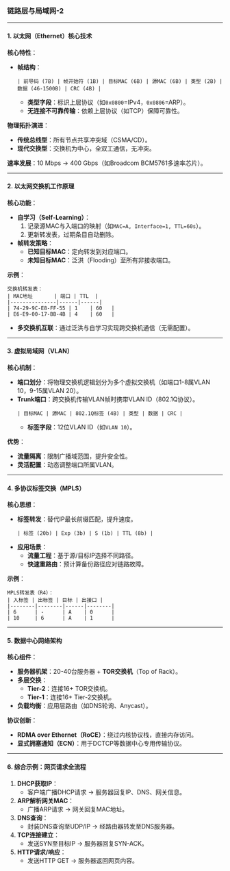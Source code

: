 ### **链路层与局域网-2**  
---

#### **1. 以太网（Ethernet）核心技术**  
**核心特性**：  
- **帧结构**：  
  ```plaintext
  | 前导码 (7B) | 帧开始符 (1B) | 目标MAC (6B) | 源MAC (6B) | 类型 (2B) | 数据 (46-1500B) | CRC (4B) |
  ```
  - **类型字段**：标识上层协议（如`0x0800`=IPv4，`0x0806`=ARP）。  
  - **无连接不可靠传输**：依赖上层协议（如TCP）保障可靠性。  

**物理拓扑演进**：  
- **传统总线型**：所有节点共享冲突域（CSMA/CD）。  
- **现代交换型**：交换机为中心，全双工通信，无冲突。  

**速率发展**：10 Mbps → 400 Gbps（如Broadcom BCM5761多速率芯片）。  

---

#### **2. 以太网交换机工作原理**  
**核心功能**：  
- **自学习（Self-Learning）**：  
  1. 记录源MAC与入端口的映射（如`MAC=A, Interface=1, TTL=60s`）。  
  2. 更新转发表，过期条目自动删除。  
- **帧转发策略**：  
  - **已知目标MAC**：定向转发到对应端口。  
  - **未知目标MAC**：泛洪（Flooding）至所有非接收端口。  

**示例**：  
```plaintext
交换机转发表：
| MAC地址       | 端口 | TTL  |
|---------------|------|------|
| 74-29-9C-E8-FF-55 | 1    | 60   |
| E6-E9-00-17-BB-4B | 4    | 60   |
```
- **多交换机互联**：通过泛洪与自学习实现跨交换机通信（无需配置）。  

---

#### **3. 虚拟局域网（VLAN）**  
**核心机制**：  
- **端口划分**：将物理交换机逻辑划分为多个虚拟交换机（如端口1-8属VLAN 10，9-15属VLAN 20）。  
- **Trunk端口**：跨交换机传输VLAN帧时携带VLAN ID（802.1Q协议）。  
  ```plaintext
  | 目标MAC | 源MAC | 802.1Q标签 (4B) | 类型 | 数据 | CRC |
  ```  
  - **标签字段**：12位VLAN ID（如`VLAN 10`）。  

**优势**：  
- **流量隔离**：限制广播域范围，提升安全性。  
- **灵活配置**：动态调整端口所属VLAN。  

---

#### **4. 多协议标签交换（MPLS）**  
**核心思想**：  
- **标签转发**：替代IP最长前缀匹配，提升速度。  
  ```plaintext
  | 标签 (20b) | Exp (3b) | S (1b) | TTL (8b) |
  ```  
- **应用场景**：  
  - **流量工程**：基于源/目标IP选择不同路径。  
  - **快速重路由**：预计算备份路径应对链路故障。  

**示例**：  
```plaintext
MPLS转发表（R4）：
| 入标签 | 出标签 | 目标 | 出接口 |
|--------|--------|------|--------|
| 6      | -      | A    | 0      |
| 10     | 6      | A    | 1      |
```

---

#### **5. 数据中心网络架构**  
**核心组件**：  
- **服务器机架**：20-40台服务器 + **TOR交换机**（Top of Rack）。  
- **多层交换**：  
  - **Tier-2**：连接16+ TOR交换机。  
  - **Tier-1**：连接16+ Tier-2交换机。  
- **负载均衡**：应用层路由（如DNS轮询、Anycast）。  

**协议创新**：  
- **RDMA over Ethernet（RoCE）**：绕过内核协议栈，直接内存访问。  
- **显式拥塞通知（ECN）**：用于DCTCP等数据中心专用传输协议。  

---

#### **6. 综合示例：网页请求全流程**  
1. **DHCP获取IP**：  
   - 客户端广播DHCP请求 → 服务器回复IP、DNS、网关信息。  
2. **ARP解析网关MAC**：  
   - 广播ARP请求 → 网关回复MAC地址。  
3. **DNS查询**：  
   - 封装DNS查询至UDP/IP → 经路由器转发至DNS服务器。  
4. **TCP连接建立**：  
   - 发送SYN至目标IP → 服务器回复SYN-ACK。  
5. **HTTP请求/响应**：  
   - 发送HTTP GET → 服务器返回网页内容。  

